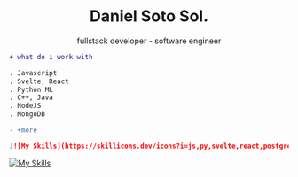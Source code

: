 <h1 align="center">Daniel Soto Sol.</h1>
<p align="center">fullstack developer - software engineer

```diff
+ what do i work with

. Javascript
. Svelte, React
. Python ML
. C++, Java
. NodeJS
. MongoDB

- +more

```
```md
[![My Skills](https://skillicons.dev/icons?i=js,py,svelte,react,postgres,java,git,npm,mongodb&perline=3)](https://skillicons.dev)
```
[![My Skills](https://skillicons.dev/icons?i=js,py,svelte,react,postgres,java,git,npm,mongodb&perline=3)](https://skillicons.dev)